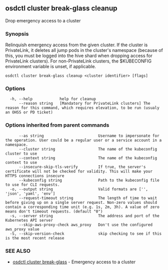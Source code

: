 ## osdctl cluster break-glass cleanup

Drop emergency access to a cluster

### Synopsis

Relinquish emergency access from the given cluster. If the cluster is PrivateLink, it deletes
all jump pods in the cluster's namespace (because of this, you must be logged into the hive shard
when dropping access for PrivateLink clusters). For non-PrivateLink clusters, the $KUBECONFIG
environment variable is unset, if applicable.

```
osdctl cluster break-glass cleanup <cluster identifier> [flags]
```

### Options

```
  -h, --help            help for cleanup
      --reason string   [Mandatory for PrivateLink clusters] The reason for this command, which requires elevation, to be run (usualy an OHSS or PD ticket)
```

### Options inherited from parent commands

```
      --as string                        Username to impersonate for the operation. User could be a regular user or a service account in a namespace.
      --cluster string                   The name of the kubeconfig cluster to use
      --context string                   The name of the kubeconfig context to use
      --insecure-skip-tls-verify         If true, the server's certificate will not be checked for validity. This will make your HTTPS connections insecure
      --kubeconfig string                Path to the kubeconfig file to use for CLI requests.
  -o, --output string                    Valid formats are ['', 'json', 'yaml', 'env']
      --request-timeout string           The length of time to wait before giving up on a single server request. Non-zero values should contain a corresponding time unit (e.g. 1s, 2m, 3h). A value of zero means don't timeout requests. (default "0")
  -s, --server string                    The address and port of the Kubernetes API server
      --skip-aws-proxy-check aws_proxy   Don't use the configured aws_proxy value
  -S, --skip-version-check               skip checking to see if this is the most recent release
```

### SEE ALSO

* [osdctl cluster break-glass](osdctl_cluster_break-glass.md)	 - Emergency access to a cluster

